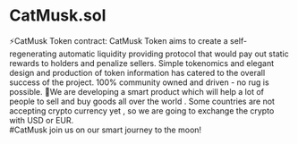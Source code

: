 # CatMusk.sol
⚡CatMusk Token contract:
CatMusk Token aims to create a self-regenerating automatic liquidity providing protocol 
that would pay out static rewards to holders and penalize sellers.
Simple tokenomics and elegant design and production of token information has catered to the overall success of the project.
100% community owned and driven - no rug is possible. 
🔭We are developing a smart product which will help a lot of people to sell and buy goods all over the world . Some countries are not accepting crypto currency yet , so we are going to exchange the crypto with USD or EUR.  
#CatMusk join us on our smart journey to the moon!

